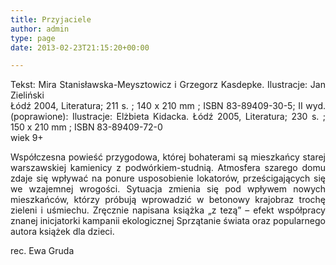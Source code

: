 ```yaml
---
title: Przyjaciele
author: admin
type: page
date: 2013-02-23T21:15:20+00:00

---
```

<p style="text-align: justify;">
  Tekst: Mira Stanisławska-Meysztowicz i Grzegorz Kasdepke. Ilustracje: Jan Zieliński<br /> Łódź 2004, Literatura; 211 s. ; 140 x 210 mm ; ISBN 83-89409-30-5; II wyd. (poprawione): Ilustracje: Elżbieta Kidacka. Łódź 2005, Literatura; 230 s. ; 150 x 210 mm ; ISBN 83-89409-72-0<br /> wiek 9+
</p>

<p style="text-align: justify;">
  Współczesna powieść przygodowa, której bohaterami są mieszkańcy starej warszawskiej kamienicy z podwórkiem-studnią. Atmosfera szarego domu zdaje się wpływać na ponure usposobienie lokatorów, prześcigających się we wzajemnej wrogości. Sytuacja zmienia się pod wpływem nowych mieszkańców, którzy próbują wprowadzić w betonowy krajobraz trochę zieleni i uśmiechu. Zręcznie napisana książka „z tezą” – efekt współpracy znanej inicjatorki kampanii ekologicznej Sprzątanie świata oraz popularnego autora książek dla dzieci.
</p>

<p style="text-align: justify;">
  rec. Ewa Gruda
</p>